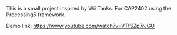 This is a small project inspired by Wii Tanks. For CAP2402 using the Processing5 framework.

Demo link: https://www.youtube.com/watch?v=VTfSZp7rJGU